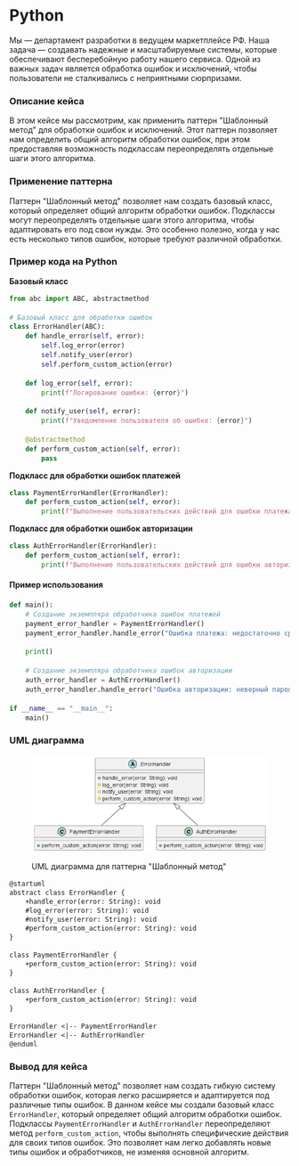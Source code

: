 # Python

Мы — департамент разработки в ведущем маркетплейсе РФ. Наша задача — создавать надежные и масштабируемые системы, которые обеспечивают бесперебойную работу нашего сервиса. Одной из важных задач является обработка ошибок и исключений, чтобы пользователи не сталкивались с неприятными сюрпризами.

### Описание кейса

В этом кейсе мы рассмотрим, как применить паттерн "Шаблонный метод" для обработки ошибок и исключений. Этот паттерн позволяет нам определить общий алгоритм обработки ошибок, при этом предоставляя возможность подклассам переопределять отдельные шаги этого алгоритма.

### Применение паттерна

Паттерн "Шаблонный метод" позволяет нам создать базовый класс, который определяет общий алгоритм обработки ошибок. Подклассы могут переопределять отдельные шаги этого алгоритма, чтобы адаптировать его под свои нужды. Это особенно полезно, когда у нас есть несколько типов ошибок, которые требуют различной обработки.

### Пример кода на Python

**Базовый класс**

```python
from abc import ABC, abstractmethod

# Базовый класс для обработки ошибок
class ErrorHandler(ABC):
    def handle_error(self, error):
        self.log_error(error)
        self.notify_user(error)
        self.perform_custom_action(error)

    def log_error(self, error):
        print(f"Логирование ошибки: {error}")

    def notify_user(self, error):
        print(f"Уведомление пользователя об ошибке: {error}")

    @abstractmethod
    def perform_custom_action(self, error):
        pass
```

**Подкласс для обработки ошибок платежей**

```python
class PaymentErrorHandler(ErrorHandler):
    def perform_custom_action(self, error):
        print(f"Выполнение пользовательских действий для ошибки платежа: {error}")
```

**Подкласс для обработки ошибок авторизации**

```python
class AuthErrorHandler(ErrorHandler):
    def perform_custom_action(self, error):
        print(f"Выполнение пользовательских действий для ошибки авторизации: {error}")
```

#### Пример использования

```python
def main():
    # Создание экземпляра обработчика ошибок платежей
    payment_error_handler = PaymentErrorHandler()
    payment_error_handler.handle_error("Ошибка платежа: недостаточно средств")

    print()

    # Создание экземпляра обработчика ошибок авторизации
    auth_error_handler = AuthErrorHandler()
    auth_error_handler.handle_error("Ошибка авторизации: неверный пароль")

if __name__ == "__main__":
    main()
```

### UML диаграмма

<figure><img src="../../../../../.gitbook/assets/image (116).png" alt=""><figcaption><p>UML диаграмма для паттерна "Шаблонный метод"</p></figcaption></figure>

```plantuml
@startuml
abstract class ErrorHandler {
    +handle_error(error: String): void
    #log_error(error: String): void
    #notify_user(error: String): void
    #perform_custom_action(error: String): void
}

class PaymentErrorHandler {
    +perform_custom_action(error: String): void
}

class AuthErrorHandler {
    +perform_custom_action(error: String): void
}

ErrorHandler <|-- PaymentErrorHandler
ErrorHandler <|-- AuthErrorHandler
@enduml
```

### Вывод для кейса

Паттерн "Шаблонный метод" позволяет нам создать гибкую систему обработки ошибок, которая легко расширяется и адаптируется под различные типы ошибок. В данном кейсе мы создали базовый класс `ErrorHandler`, который определяет общий алгоритм обработки ошибок. Подклассы `PaymentErrorHandler` и `AuthErrorHandler` переопределяют метод `perform_custom_action`, чтобы выполнять специфические действия для своих типов ошибок. Это позволяет нам легко добавлять новые типы ошибок и обработчиков, не изменяя основной алгоритм.
